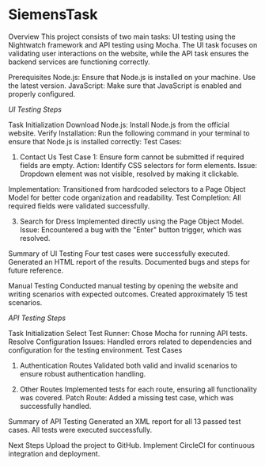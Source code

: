 # SiemensTask

Overview
This project consists of two main tasks: UI testing using the Nightwatch framework and API testing using Mocha. The UI task focuses on validating user interactions on the website, while the API task ensures the backend services are functioning correctly.

Prerequisites
Node.js: Ensure that Node.js is installed on your machine. Use the latest version.
JavaScript: Make sure that JavaScript is enabled and properly configured.

*UI Testing Steps*

Task Initialization
Download Node.js: Install Node.js from the official website.
Verify Installation: Run the following command in your terminal to ensure that Node.js is installed correctly:
Test Cases:
1. Contact Us
Test Case 1: Ensure form cannot be submitted if required fields are empty.
Action: Identify CSS selectors for form elements.
Issue: Dropdown element was not visible, resolved by making it clickable.

Implementation:
Transitioned from hardcoded selectors to a Page Object Model for better code organization and readability.
Test Completion: All required fields were validated successfully.

3. Search for Dress
Implemented directly using the Page Object Model.
Issue: Encountered a bug with the "Enter" button trigger, which was resolved.

Summary of UI Testing
Four test cases were successfully executed.
Generated an HTML report of the results.
Documented bugs and steps for future reference.

Manual Testing
Conducted manual testing by opening the website and writing scenarios with expected outcomes.
Created approximately 15 test scenarios.

*API Testing Steps*

Task Initialization
Select Test Runner: Chose Mocha for running API tests.
Resolve Configuration Issues: Handled errors related to dependencies and configuration for the testing environment.
Test Cases
1. Authentication Routes
Validated both valid and invalid scenarios to ensure robust authentication handling.

3. Other Routes
Implemented tests for each route, ensuring all functionality was covered.
Patch Route: Added a missing test case, which was successfully handled.

Summary of API Testing
Generated an XML report for all 13 passed test cases.
All tests were executed successfully.

Next Steps
Upload the project to GitHub.
Implement CircleCI for continuous integration and deployment.
